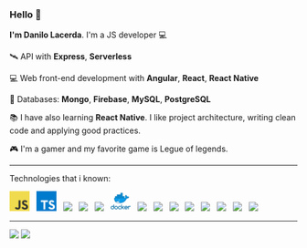 ### Hello 👋

**I'm Danilo Lacerda**. I'm a JS developer 💻

🛰️ API with **Express**, **Serverless** <br/>

💻 Web front-end development with **Angular**, **React**, **React Native** <br/>

💽 Databases: **Mongo**, **Firebase**, **MySQL**, **PostgreSQL** <br/>

📚 I have also learning **React Native**. I like project architecture, writing clean code and applying good practices.

🎮 I'm a gamer and my favorite game is Legue of legends.

---

Technologies that i known:

<p>  
<img src="https://raw.githubusercontent.com/github/explore/80688e429a7d4ef2fca1e82350fe8e3517d3494d/topics/javascript/javascript.png" height="35px"/>
&nbsp;
<img src="https://raw.githubusercontent.com/github/explore/80688e429a7d4ef2fca1e82350fe8e3517d3494d/topics/typescript/typescript.png" height="35px"/>
&nbsp;
<img src="https://www.svgrepo.com/show/353396/angular-icon.svg" height="35px"/>
&nbsp;  
<img src="https://seeklogo.com/images/R/react-native-logo-221C671C70-seeklogo.com.png" height="35px"/>
&nbsp;  
<img src="https://appmasters.io/static/react-47ce6e77f039020ee2e76a10c1e988e9.png" height="35px"/> 
&nbsp;
<img src="https://raw.githubusercontent.com/github/explore/80688e429a7d4ef2fca1e82350fe8e3517d3494d/topics/docker/docker.png" height="35px"/>
&nbsp;
<img src="https://www.mysql.com/common/logos/logo-mysql-170x115.png" height="35px"/>
&nbsp;
<img src="https://img.icons8.com/color/452/mongodb.png" height="35px"/>
&nbsp;
<img src="https://img.icons8.com/color/452/firebase.png" height="35px" />   
&nbsp;
<img src="https://sdtimes.com/wp-content/uploads/2018/04/1_tfZa4vsI6UusJYt_fzvGnQ.png" height="35px" />   
&nbsp;
<img src="https://seeklogo.com/images/J/jest-logo-F9901EBBF7-seeklogo.com.png" height="35px" />   
&nbsp;
<img src="https://upload.wikimedia.org/wikipedia/en/thumb/2/22/Logo_jasmine.svg/1200px-Logo_jasmine.svg.png" height="35px" />   
&nbsp;
<img src="https://gitlab.com/uploads/-/system/project/avatar/15112583/serverless_framework.png" height="35px" />
&nbsp;
<img src="https://seeklogo.com/images/A/amazon-web-services-aws-logo-6C2E3DCD3E-seeklogo.com.png" height="35px" />
&nbsp;
</p>

---

<a href="https://linkedin.com/in/daniilolacerda"><img src="https://img.shields.io/badge/linkedin-0077B5.svg?style=for-the-badge&logo=linkedin&logoColor=white"></a>
<a href="https://instagram.com/daniilolacerda"><img src="https://img.shields.io/badge/instagram-E4405F.svg?style=for-the-badge&logo=instagram&logoColor=white"></a>

